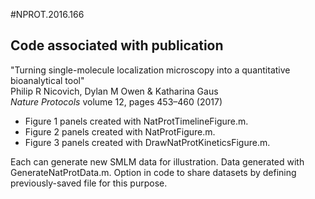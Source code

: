 #NPROT.2016.166

## Code associated with publication 

"Turning single-molecule localization microscopy into a quantitative bioanalytical tool" <br>
Philip R Nicovich, Dylan M Owen & Katharina Gaus<br>
*Nature Protocols* volume 12, pages 453–460 (2017)<br>

* Figure 1 panels created with NatProtTimelineFigure.m.
* Figure 2 panels created with NatProtFigure.m.
* Figure 3 panels created with DrawNatProtKineticsFigure.m.

Each can generate new SMLM data for illustration.  Data generated with GenerateNatProtData.m.  Option in code to share datasets by defining previously-saved file for this purpose. 